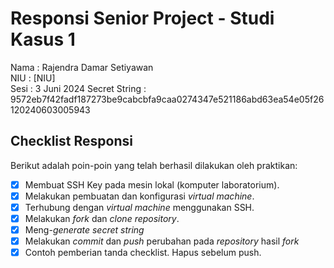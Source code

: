 # Responsi Senior Project - Studi Kasus 1

Nama : Rajendra Damar Setiyawan  
NIU : [NIU]  
Sesi : 3 Juni 2024 
Secret String : 9572eb7f42fadf187273be9cabcbfa9caa0274347e521186abd63ea54e05f26120240603005943

## Checklist Responsi

Berikut adalah poin-poin yang telah berhasil dilakukan oleh praktikan:

- [x] Membuat SSH Key pada mesin lokal (komputer laboratorium).
- [x] Melakukan pembuatan dan konfigurasi _virtual machine_.
- [x] Terhubung dengan _virtual machine_ menggunakan SSH.
- [x] Melakukan _fork_ dan _clone_ _repository_.
- [x] Meng-_generate_ _secret string_
- [x] Melakukan _commit_ dan _push_ perubahan pada _repository_ hasil _fork_
- [x] Contoh pemberian tanda checklist. Hapus sebelum push.
